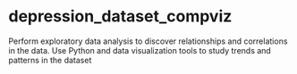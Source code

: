 # depression_dataset_compviz
Perform exploratory data analysis to discover relationships and correlations in the data. Use Python and data visualization tools to study trends and patterns in the dataset
